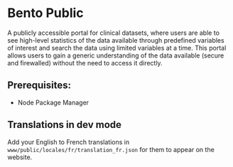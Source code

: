 # Bento Public

A publicly accessible portal for clinical datasets, where users are able to see high-level statistics of the data 
available through predefined variables of interest and search the data using limited variables at a time. This portal 
allows users to gain a generic understanding of the data available (secure and firewalled) without the need to access 
it directly.

## Prerequisites:
- Node Package Manager

## Translations in dev mode
Add your English to French translations in `www/public/locales/fr/translation_fr.json` for them to appear on the website.
